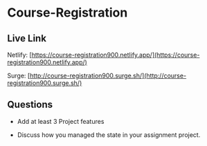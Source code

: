 # Course-Registration

## Live Link

Netlify: [https://course-registration900.netlify.app/](https://course-registration900.netlify.app/)

Surge: [http://course-registration900.surge.sh/](http://course-registration900.surge.sh/)

##  Questions

- Add at least 3 Project features 
  
- Discuss how you managed the state in your assignment project.
